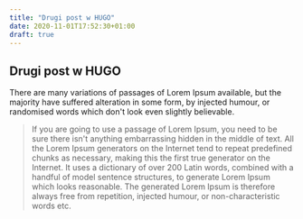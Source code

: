 ```yaml
---
title: "Drugi post w HUGO"
date: 2020-11-01T17:52:30+01:00
draft: true
---
```

## Drugi post w HUGO ##

There are many variations of passages of Lorem Ipsum available, but the majority have suffered alteration in some form, by injected humour, or randomised words which don't look even slightly believable. 

> If you are going to use a passage of Lorem Ipsum, you need to be sure there isn't anything embarrassing hidden in the middle of text. All the Lorem Ipsum generators on the Internet tend to repeat predefined chunks as necessary, making this the first true generator on the Internet. It uses a dictionary of over 200 Latin words, combined with a handful of model sentence structures, to generate Lorem Ipsum which looks reasonable. The generated Lorem Ipsum is therefore always free from repetition, injected humour, or non-characteristic words etc.
